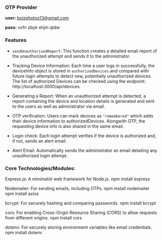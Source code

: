### OTP Provider
**user:** 
boizphotos13@gmail.com

**pass:** 
vxfn zbyk ehjm qtdw

### Features
* `sendUnauthorizedReport`: This function creates a detailed email report of the unauthorized attempt and sends it to the administrator.

* Tracking Device Information: Each time a user logs in successfully, the deviceInfo object is stored in `authorizedDevices` and compared with future login attempts to detect new, potentially unauthorized devices.
The list of authorized Devices can be checked using the endpoint: http://localhost:3000/api/devices

* Generating a Report: When an unauthorized attempt is detected, a report containing the device and location details is generated and sent to the users as well as administrator via email.

* OTP verification: Users can mark devices as `"remembered"` which adds their device information to authorizedDevices. Alongwith OTP, the requesting device info is also shared in the same email.

* Login check: Each login attempt verifies if the device is authorized and, if not, sends an alert email.

* Alert Email: Automatically sends the administrator an email detailing any unauthorized login attempt.

### Core Technologies/Modules:

Express.js: A minimalist web framework for Node.js.
npm install express

Nodemailer: For sending emails, including OTPs.
npm install nodemailer
npm install axios

bcrypt: For securely hashing and comparing passwords.
npm install bcrypt

cors: For enabling Cross-Origin Resource Sharing (CORS) to allow requests from different origins.
npm install cors

dotenv: For securely storing environment variables like email credentials.
npm install dotenv